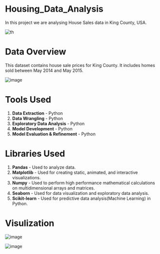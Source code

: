 # Housing_Data_Analysis

In this project we are analysing House Sales data in King County, USA.

![th](https://github.com/RamyaSaka/Data-Analysis-Using-Python/assets/121084757/2a2718d8-adad-4844-9038-09c7877469f9)

<h1>Data Overview</h1> 
This dataset contains house sale prices for King County. It includes homes sold between May 2014 and May 2015.


![image](https://github.com/RamyaSaka/Data-Analysis-Using-Python/assets/121084757/a4d74cf9-d5be-48ad-b978-2eea6a0b41b9)

<h1> Tools Used </h1>

1. **Data Extraction** - Python
2. **Data Wrangling** - Python
3. **Exploratory Data Analysis** - Python
4. **Model Development** - Python
5. **Model Evaluation & Refinement** - Python


<h1> Libraries Used </h1>

1. **Pandas** - Used to analyze data.
2. **Matplotlib** - Used for creating static, animated, and interactive visualizations.
3. **Numpy** - Used to perform high performance mathematical calculations on multidimensional arrays and matrices.
4. **Seaborn** - Used for data visualization and exploratory data analysis.
5. **Scikit-learn** - Used for predictive data analysis(Machine Learning) in Python.


<h1> Visulization </h1>

![image](https://user-images.githubusercontent.com/121084757/213844182-e0f2423f-c61e-4241-9d08-cc8da9f967a8.png)


![image](https://user-images.githubusercontent.com/121084757/213844192-6931f6d2-5c01-4cb0-9695-32570c7192ef.png)




















